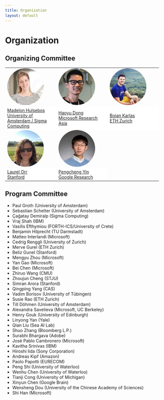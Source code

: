 ```yaml
---
title: Organization
layout: default
---
```


# Organization


## Organizing Committee

<table border="0" style="border:none; border-collapse:collapse; cellspacing:0; cellpadding:0" >
    <tr style="border:none"  align="left">
      <td style="border:none" width="33%"><a href="https://madelonhulsebos.github.io/" target="blank"><img src="assets/mh.jpg" width="120px" align="bottom" style="border-radius: 50%"></a></td>
      <td style="border:none" width="33%"><a href="https://www.microsoft.com/en-us/research/people/hadong" target="blank"><img src="assets/hd.jpg" width="120px" align="bottom" style="border-radius: 50%"></a></td>
      <td style="border:none" width="33%"><a href="https://bojan.ninja/" target="blank"><img src="assets/bk.jpg" width="120px" align="bottom" style="border-radius: 50%"></a></td>
    </tr>
    <tr style="border:none" align="left">
      <td style="border:none" bgcolor="white">
      <a href="https://madelonhulsebos.github.io/" target="blank">Madelon Hulsebos<br>University of Amsterdam / Sigma Computing</a></td>
      <td style="border:none" bgcolor="white"><a href="https://www.microsoft.com/en-us/research/people/hadong" target="blank">Haoyu Dong<br>Microsoft Research Asia</a></td>
      <td style="border:none" bgcolor="white"><a href="https://bojan.ninja/" target="blank">Bojan Karlas<br>ETH Zurich</a></td>
    </tr>
    <tr style="border:none" align="left">
      <td style="border:none" width="33%"><a href="https://cs.stanford.edu/people/lorr1" target="blank"><img src="assets/lo.jpg" width="120px" align="bottom" style="border-radius: 50%"></a></td>
      <td style="border:none" width="33%"><a href="https://pcyin.me/" target="blank"><img src="assets/py.jpg" width="120px" align="bottom" style="border-radius: 50%"></a></td>
    </tr>
    <tr style="border:none" align="left">
      <td style="border:none" bgcolor="white"><a href="https://cs.stanford.edu/people/lorr1" target="blank">Laurel Orr<br>Stanford</a></td>
      <td style="border:none" bgcolor="white"><a href="https://pcyin.me/" target="blank">Pengcheng Yin<br>Google Research</a></td>
    </tr>
</table>


## Program Committee

- Paul Groth (University of Amsterdam)
- Sebastian Schelter (University of Amsterdam)
- Çağatay Demiralp (Sigma Computing)
- Vraj Shah (IBM)
- Vasilis Efthymiou (FORTH-ICS/University of Crete)
- Benjamin Hilprecht (TU Darmstadt)
- Matteo Interlandi (Microsoft)
- Cedrig Renggli (University of Zurich)
- Merve Gurel (ETH Zurich)
- Beliz Gunel (Stanford)
- Mengyu Zhou (Microsoft)
- Yan Gao (Microsoft)
- Bei Chen (Microsoft)
- Zhiruo Wang (CMU)
- Zhoujun Cheng (STJU)
- Simran Arora (Stanford)
- Qingping Yang (CAS)
- Vadim Borisov (University of Tübingen)
- Susie Rao (ETH Zurich)
- Till Döhmen (University of Amsterdam)
- Alexandra Savelieva (Microsoft, UC Berkeley)
- Henry Gouk (University of Edinburgh)
- Linyong Yan (Yale)
- Qian Liu (Sea AI Lab)
- Shuo Zhang (Bloomberg L.P.)
- Surabhi Bhargava (Adobe)
- José Pablo Cambronero (Microsoft)
- Kavitha Srinivas (IBM)
- Hiroshi Iida (Sony Corporation)
- Andreas Kipf (Amazon)
- Paolo Papotti (EURECOM)
- Peng Shi (University of Waterloo)
- Wenhu Chen (University of Waterloo)
- Tianji Cong (University of Michigan)
- Xinyun Chen (Google Brain)
- Wensheng Dou (University of the Chinese Academy of Sciences)
- Shi Han (Microsoft)

<!-- Please fill in the form below if you are interested and available to review for the TRL Workshop 2022:
<iframe src="https://docs.google.com/forms/d/e/1FAIpQLSehwvK6eJHT0y9XTpN0yusAR5sRFoBipfBdQChH2Xkh6dYdnA/viewform?embedded=true" width="640" height="760"></iframe>. -->
